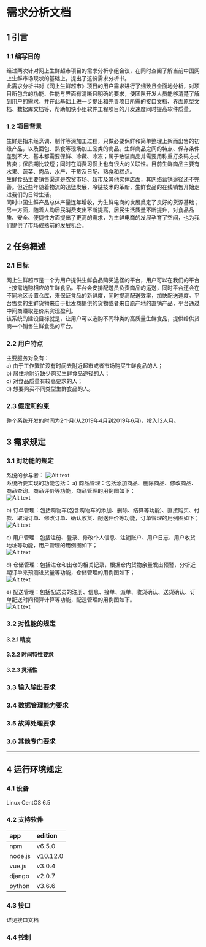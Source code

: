 # 需求分析文档
## 1	引言  
### 1.1	编写目的  
经过两次针对网上生鲜超市项目的需求分析小组会议，在同时查阅了解当前中国网上生鲜市场现状的基础上，提出了这份需求分析书。  
此需求分析书对《网上生鲜超市》项目的用户需求进行了细致且全面地分析，对项目所包含的功能、性能与界面有清晰且明确的要求，使团队开发人员能够清楚了解到用户的需求，并在此基础上进一步提出和完善项目所需的接口文档、界面原型文档、数据库文档等，帮助加快小组软件工程项目的开发速度同时提高软件质量。  
### 1.2	项目背景  
生鲜是指未经烹调、制作等深加工过程，只做必要保鲜和简单整理上架而出售的初级产品，以及面包、熟食等现场加工品类的商品。生鲜商品之间的特点、保存条件差别不大，基本都需要保鲜、冷藏、冷冻；属于散装商品并需要用称重打条码方式售卖；保质期比较短；同时在消费习惯上也有很大的关联性。目前生鲜商品主要有水果、蔬菜、肉品、水产、干货及日配、熟食和糕点。  
生鲜食品主要销售渠道是农贸市场、超市及其他实体店面，其网络营销途径还不完善。但近些年随着物流的迅猛发展，冷链技术的革新，生鲜食品的在线销售开始走进我们的日常生活。  
同时中国生鲜产品总体产量连年增收，为生鲜电商的发展奠定了良好的货源基础；另一方面，随着人均居民消费支出不断提高，居民生活质量不断提升，对食品品质、安全、便捷性方面提出了更高的需求，为生鲜电商的发展孕育了空间，也为我们提供了市场成熟前的发展机会。  
## 2	任务概述  
### 2.1	目标  
网上生鲜超市是一个为用户提供生鲜食品购买途径的平台，用户可以在我们的平台上按需选购相应的生鲜食品。平台会安排配送员负责商品的运送，同时平台还会在不同地区设置仓库，来保证食品的新鲜度，同时提高配送效率，加快配送速度。平台售卖的生鲜货物来自于批发商提供的货物或者来自原产地的直销产品，平台通过中间商赚取差价来实现盈利。  
该系统的建设目标就是，让用户可以选购不同种类的高质量生鲜食品，提供给供货商一个销售生鲜食品的平台。  
### 2.2	用户特点  
主要服务对象有：  
a)	由于工作繁忙没有时间去附近超市或者市场购买生鲜食品的人；  
b)	居住地附近缺少购买生鲜食品途径的人；  
c)	对食品质量有较高要求的人；  
d)	想要购买不同类型生鲜食品的人。  
### 2.3	假定和约束  
整个系统开发的时间为2个月(从2019年4月到2019年6月)，投入12人月。
## 3	需求规定
### 3.1	对功能的规定
系统的参与者：
![Alt text](./UML/参与者.jpg)  
系统所要实现的功能包括：
a)	商品管理：包括添加商品、删除商品、修改商品、商品查询、商品评价等功能，商品管理的用例图如下；  
![Alt text](./UML/商品管理.jpg)   

b)	订单管理：包括购物车(包含购物车的添加、删除、结算等功能)、直接购买、付款、取消订单、修改订单、确认收货、配送评价等功能，订单管理的用例图如下；   
![Alt text](./UML/订单管理.jpg)  

c)	用户管理：包括注册、登录、修改个人信息、注销账户、用户日志、用户收货地址等功能，用户管理的用例图如下；  
![Alt text](./UML/用户管理.jpg) 

d)	仓储管理：包括进仓和出仓的相关记录，根据仓内货物余量发出预警，分析近期订单来预测进货量等功能，仓储管理的用例图如下；  
![Alt text](./UML/仓储管理.jpg) 

e)	配送管理：包括配送员的注册、信息、接单、派单、收货确认、送货确认、订单配送时间预算计算等功能，配送管理的用例图如下。  
![Alt text](./UML/配送管理.jpg)  

### 3.2	对性能的规定  
#### 3.2.1	精度  
#### 3.2.2	时间特性要求  
#### 3.2.3	灵活性  
### 3.3	输入输出要求  
### 3.4	数据管理能力要求  
### 3.5	故障处理要求  
### 3.6	其他专门要求  

---
## 4	运行环境规定  
### 4.1	设备  
Linux CentOS 6.5
### 4.2	支持软件  
|app|edition|
|:--|:--|
|npm|v6.5.0|
|node.js|v10.12.0|
|vue.js|v3.0.4|
|django|v2.0.7|
|python|v3.6.6|
### 4.3	接口  
详见接口文档
### 4.4	控制  











